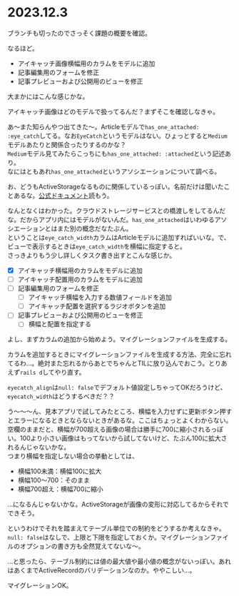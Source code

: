 # 2023.12.3
ブランチも切ったのでさっそく課題の概要を確認。

なるほど。
- アイキャッチ画像横幅用のカラムをモデルに追加
- 記事編集用のフォームを修正
- 記事プレビューおよび公開用のビューを修正

大まかにはこんな感じかな。

アイキャッチ画像はどのモデルで扱ってるんだ？まずそこを確認しなきゃ。

あ〜また知らんやつ出てきた〜。Articleモデルで`has_one_attached: :eye_catch`してる。なお`EyeCatch`というモデルはない。ひょっとすると`Medium`モデルあたりと関係合ったりするのかな？  
`Medium`モデル見てみたらこっちにも`has_one_attached: :attached`という記述あり。  
なにはともあれ`has_one_attached`というアソシエーションについて調べる。

お、どうもActiveStorageなるものに関係しているっぽい。名前だけは聞いたことあるな。[公式ドキュメント](https://railsguides.jp/active_storage_overview.html)読もう。

なんとなくはわかった。クラウドストレージサービスとの橋渡しをしてるんだな。だからアプリ内にはモデルがないんだ。`has_one_attached`はいわゆるアソシエーションとはまた別の概念だなたぶん。  
ということは`eye_catch_width`カラムはArticleモデルに追加すればいいな。で、ビューで表示するときは`eye_catch_width`を横幅に指定すると。  
さっきよりもう少し詳しくタスク書き出すとこんな感じか。

- [x] アイキャッチ横幅用のカラムをモデルに追加
- [ ] アイキャッチ配置用のカラムをモデルに追加
- [ ] 記事編集用のフォームを修正
  - [ ] アイキャッチ横幅を入力する数値フィールドを追加
  - [ ] アイキャッチ配置を選択するラジオボタンを追加
- [ ] 記事プレビューおよび公開用のビューを修正
  - [ ] 横幅と配置を指定する

よし、まずカラムの追加から始めよう。マイグレーションファイルを生成する。

カラムを追加するときにマイグレーションファイルを生成する方法、完全に忘れてるわ…。絶対また忘れるからあとでちゃんとTILに放り込んでおこう。とりあえず`rails d`してやり直す。

`eyecatch_align`は`null: false`でデフォルト値設定しちゃってOKだろうけど、`eyecatch_width`はどうするべきだ？？

う〜〜〜ん、見本アプリで試してみたところ、横幅を入力せずに更新ボタン押すとエラーになるときとならないときがあるな。ここはちょっとよくわからない。  
空欄のままだと、横幅が700超える画像の場合は勝手に700に縮小されるっぽい。100より小さい画像はもってないから試してないけど、たぶん100に拡大されるんじゃないかな。  
つまり横幅を指定しない場合の挙動としては、
- 横幅100未満：横幅100に拡大
- 横幅100〜700：そのまま
- 横幅700超え：横幅700に縮小

…になるんじゃないかな。ActiveStorageが画像の変形に対応してるからそれでできそう。

というわけでそれを踏まえてテーブル単位での制約をどうするか考えなきゃ。  
`null: false`はなしで、上限と下限を指定しておくか。マイグレーションファイルのオプションの書き方も全然覚えてないな〜。

…と思ったら、テーブル制約には値の最大値や最小値の概念がないっぽい。あれはあくまでActiveRecordのバリデーションなのか。ややこしい…。

マイグレーションOK。